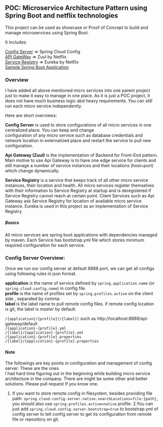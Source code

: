 ##  POC: Microservice Architecture Pattern using Spring Boot and netflix technologies

This project can be used as showcase or Proof of Concept to build and manage microservices using Spring Boot.

It includes:    

[Config Server]() => Spring Cloud Config  
[API GateWay]() => Zuul by Netflix  
[Service Registry]() => Eureka by Netflix  
[Sample Spring Boot Application]()
  
### Overview

I have added all above mentioned micro services into one parent project just to make it easy to manage in one place. 
As it is just a POC project, it does not have much business logic abd heavy requirements. You can still run each 
micro service independently.

Here are short overviews:  

**Config Server** is used to store configurations of all micro services in one centralized place. You can keep and change   
configuration of any micro service such as database credentials and network location in externalized place and restart the service to pull new configuration.  

**Api Gateway (Zuul)** is the implementation of Backend for Front-End pattern. Main motive to use Api Gateway is to have one edge service 
for clients and still manage a number of service instances and their locations (host+port) which change dynamically. 

**Service Registry** is a service that keeps track of all other micro service instances, their location and health. All micro 
services register themselves with their information to Service Registry at startup and is deregistered if Service Registry 
cannot reach at certain point. Client Services such as Api Gateway ask Service Registry for location of available micro service
instance. Eureka is used in this project as an implementation of Service Registry.

<!---
application vs bootstrap property files
different profiles cannot be used with properties
place all your source code inside certain package in all projects.
component scan problem
-->

##### Basics  
All micro services are spring boot applications with dependencies managed by maven. Each Service has bootstrap.yml 
file which stores minimum required configuration for each service.  


### Config Server Overview: 

Once we run our config server at default 8888 port, we can get all configs using following rules in json format.  
 
**application** is the name of service defined by `spring.application.name` (or `spring.cloud.config.name`) in config file.  
**profile** is the name of profiles set by `spring.profiles.active` on the client side , separated by comma  
**label** is the label name to pull remote config files. if remote config location is git, the label is _master_ by default.   
 
`/{application}/{profile}[/{label}]` such as http://localhost:8888/api-gateway/default  
`/{application}-{profile}.yml`   
`/{label}/{application}-{profile}.yml`  
`/{application}-{profile}.properties`  
`/{label}/{application}-{profile}.properties`  

#### Note
The followings are key points in configuration and management of config server. These are the ones  
I had hard time figuring out in the beginning while building micro service architecture in the company. 
There are might be some other and better solutions. Please pull request If you know one.  

  
1. If you want to store remote config in filesystem, 
besides providing file path: `spring.cloud.config.server.native.searchLocations=file:{path}`, 
you should also use `spring.profiles.active=native` profile.
2.You can just add `spring.cloud.config.server.bootstrap=true` to bootstrap.yml of config server to tell config server to get 
its configuration from remote file or repository on git. 